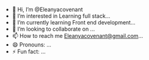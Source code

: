 - 👋 Hi, I’m @Eleanyacovenant
- 👀 I’m interested in Learning full stack...
- 🌱 I’m currently learning Front end development...
- 💞️ I’m looking to collaborate on ...
- 📫 How to reach me Eleanyacovenant@gmail.com...
- 😄 Pronouns: ...
- ⚡ Fun fact: ...

<!---
Eleanyacovenant/Eleanyacovenant is a ✨ special ✨ repository because its `README.md` (this file) appears on your GitHub profile.
You can click the Preview link to take a look at your changes.
--->
